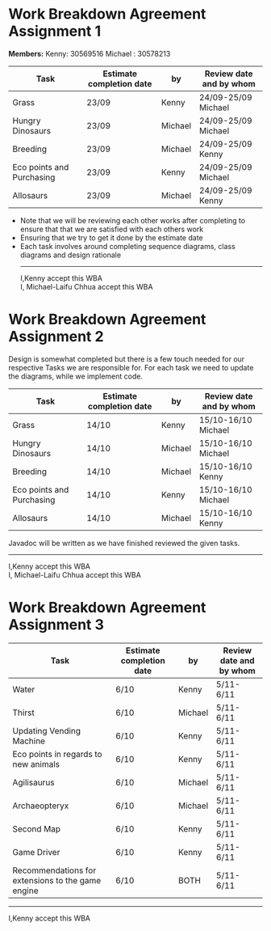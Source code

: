 # Work Breakdown Agreement Assignment 1

**Members:**
    Kenny: 30569516
    Michael : 30578213

Task | Estimate completion date  | by|Review date and by whom
---------|----------|---------|---------
 Grass| 23/09 | Kenny |24/09-25/09 Michael
 Hungry Dinosaurs | 23/09 | Michael| 24/09-25/09 Michael
 Breeding | 23/09 | Michael| 24/09-25/09 Kenny
 Eco points and Purchasing | 23/09 | Kenny|24/09-25/09 Michael
 Allosaurs | 23/09 | Michael|24/09-25/09 Kenny

* Note that we will be reviewing each other works after completing to ensure that
that we are satisfied with each others work
* Ensuring that we try to get it done by the estimate date 
* Each task involves around completing sequence diagrams, class diagrams and design rationale
  ___
  I,Kenny accept this WBA  
  I, Michael-Laifu Chhua accept this WBA
# Work Breakdown Agreement Assignment 2  

Design is somewhat completed but there is a few touch needed for our respective Tasks we 
are responsible for.
For each task we need to update the diagrams, while we implement code.

Task | Estimate completion date  | by|Review date and by whom
---------|----------|---------|---------
 Grass| 14/10 | Kenny |15/10-16/10 Michael
 Hungry Dinosaurs | 14/10 | Michael| 15/10-16/10 Michael
 Breeding | 14/10 | Michael| 15/10-16/10 Kenny
 Eco points and Purchasing | 14/10 | Kenny|15/10-16/10 Michael
 Allosaurs | 14/10 | Michael|15/10-16/10 Kenny

Javadoc will be written as we have finished reviewed the given tasks.
  ___
  I,Kenny accept this WBA  
  I, Michael-Laifu Chhua accept this WBA

# Work Breakdown Agreement Assignment 3
Task | Estimate completion date  | by|Review date and by whom
---------|----------|---------|---------
 Water| 6/10 | Kenny |5/11-6/11 
 Thirst | 6/10 | Michael| 5/11-6/11 
 Updating Vending Machine | 6/10 | Kenny| 5/11-6/11 
 Eco points in regards to new animals | 6/10 | Kenny| 5/11-6/11
 Agilisaurus | 6/10 | Michael| 5/11-6/11 
 Archaeopteryx | 6/10 | Michael| 5/11-6/11 
 Second Map | 6/10 | Kenny | 5/11-6/11 
 Game Driver | 6/10 | Kenny | 5/11-6/11 
 Recommendations for extensions to the game engine | 6/10 | BOTH | 5/11-6/11
___
 I,Kenny accept this WBA  

